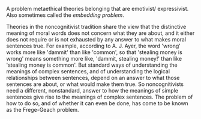 

A problem metaethical theories belonging that are emotivist/ expressivist. Also 
sometimes called the *embedding problem*.

Theories in the noncognitivist tradition share the view that the distinctive 
meaning of moral words does not concern what they are about, and it either does 
not require or is not exhausted by any answer to what makes moral sentences true. 
For example, according to A. J. Ayer, the word 'wrong' works more like 'dammit' 
than like 'common', so that 'stealing money is wrong' means something more like, 
'dammit, stealing money!' than like 'stealing money is common'. But standard 
ways of understanding the meanings of complex sentences, and of understanding 
the logical relationships between sentences, depend on an answer to what those 
sentences are about, or what would make them true. So noncognitivists need a 
different, nonstandard, answer to how the meanings of simple sentences give 
rise to the meanings of complex sentences. The problem of how to do so, and of
whether it can even be done, has come to be known as the Frege-Geach problem.